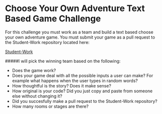 Choose Your Own Adventure Text Based Game Challenge
====
For this challenge you must work as a team and build a text based choose your own adventure game. You must submit your game as a pull request to the Student-Work repository located here:

[Student-Work](https://github.com/mrmittag/Student-Work)

#####I will pick the winning team based on the following:
* Does the game work?
* Does your game deal with all the possible inputs a user can make? For example what happens when the user types in random words?
* How thoughtful is the story? Does it make sense?
* How original is your code? Did you just copy and paste from someone else without changing it?  
* Did you succesfully make a pull request to the Student-Work repository?
* How many rooms or stages are there?
